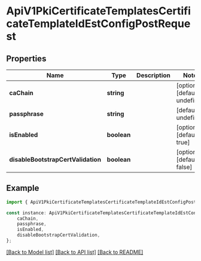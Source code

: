 # ApiV1PkiCertificateTemplatesCertificateTemplateIdEstConfigPostRequest


## Properties

Name | Type | Description | Notes
------------ | ------------- | ------------- | -------------
**caChain** | **string** |  | [optional] [default to undefined]
**passphrase** | **string** |  | [default to undefined]
**isEnabled** | **boolean** |  | [optional] [default to true]
**disableBootstrapCertValidation** | **boolean** |  | [optional] [default to false]

## Example

```typescript
import { ApiV1PkiCertificateTemplatesCertificateTemplateIdEstConfigPostRequest } from './api';

const instance: ApiV1PkiCertificateTemplatesCertificateTemplateIdEstConfigPostRequest = {
    caChain,
    passphrase,
    isEnabled,
    disableBootstrapCertValidation,
};
```

[[Back to Model list]](../README.md#documentation-for-models) [[Back to API list]](../README.md#documentation-for-api-endpoints) [[Back to README]](../README.md)
